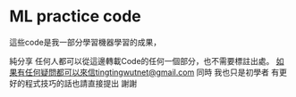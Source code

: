 # ML practice code

這些code是我一部分學習機器學習的成果，

純分享
任何人都可以從這邊轉載Code的任何一個部分，也不需要標註出處。
如果有任何疑問都可以來信tingtingwutnet@gmail.com
同時 我也只是初學者 有更好的程式技巧的話也請直接提出
謝謝


